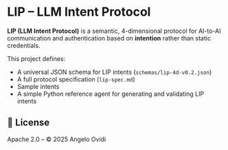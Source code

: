 # LIP – LLM Intent Protocol

**LIP (LLM Intent Protocol)** is a semantic, 4-dimensional protocol for AI-to-AI communication and authentication based on **intention** rather than static credentials.

This project defines:
- A universal JSON schema for LIP intents (`schemas/lip-4d-v0.2.json`)
- A full protocol specification (`lip-spec.md`)
- Sample intents
- A simple Python reference agent for generating and validating LIP intents

## 📜 License

Apache 2.0 – © 2025 Angelo Ovidi